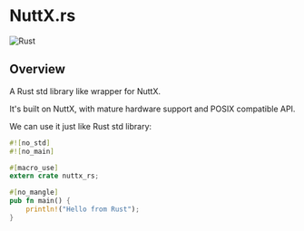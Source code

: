 # NuttX.rs

![Rust](https://github.com/no1wudi/nuttx.rs/workflows/Rust/badge.svg)

## Overview

A Rust std library like wrapper for NuttX.

It's built on NuttX, with mature hardware support and POSIX compatible API.

We can use it just like Rust std library:
```rust
#![no_std]
#![no_main]

#[macro_use]
extern crate nuttx_rs;

#[no_mangle]
pub fn main() {
    println!("Hello from Rust");
}

```
